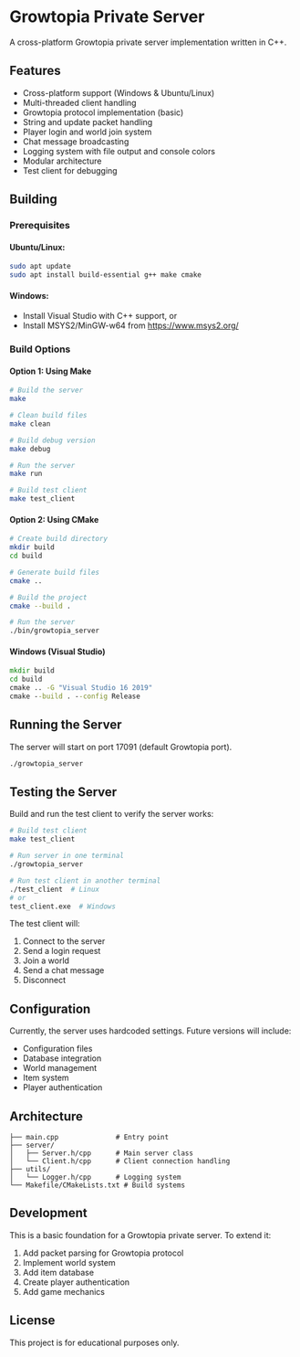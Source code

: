 # Growtopia Private Server

A cross-platform Growtopia private server implementation written in C++.

## Features

- Cross-platform support (Windows & Ubuntu/Linux)
- Multi-threaded client handling
- Growtopia protocol implementation (basic)
- String and update packet handling
- Player login and world join system
- Chat message broadcasting
- Logging system with file output and console colors
- Modular architecture
- Test client for debugging

## Building

### Prerequisites

#### Ubuntu/Linux:
```bash
sudo apt update
sudo apt install build-essential g++ make cmake
```

#### Windows:
- Install Visual Studio with C++ support, or
- Install MSYS2/MinGW-w64 from https://www.msys2.org/

### Build Options

#### Option 1: Using Make
```bash
# Build the server
make

# Clean build files
make clean

# Build debug version
make debug

# Run the server
make run

# Build test client
make test_client
```

#### Option 2: Using CMake
```bash
# Create build directory
mkdir build
cd build

# Generate build files
cmake ..

# Build the project
cmake --build .

# Run the server
./bin/growtopia_server
```

#### Windows (Visual Studio)
```cmd
mkdir build
cd build
cmake .. -G "Visual Studio 16 2019"
cmake --build . --config Release
```

## Running the Server

The server will start on port 17091 (default Growtopia port).

```bash
./growtopia_server
```

## Testing the Server

Build and run the test client to verify the server works:

```bash
# Build test client
make test_client

# Run server in one terminal
./growtopia_server

# Run test client in another terminal
./test_client  # Linux
# or
test_client.exe  # Windows
```

The test client will:
1. Connect to the server
2. Send a login request
3. Join a world
4. Send a chat message
5. Disconnect

## Configuration

Currently, the server uses hardcoded settings. Future versions will include:
- Configuration files
- Database integration
- World management
- Item system
- Player authentication

## Architecture

```
├── main.cpp              # Entry point
├── server/
│   ├── Server.h/cpp      # Main server class
│   └── Client.h/cpp      # Client connection handling
├── utils/
│   └── Logger.h/cpp      # Logging system
└── Makefile/CMakeLists.txt # Build systems
```

## Development

This is a basic foundation for a Growtopia private server. To extend it:

1. Add packet parsing for Growtopia protocol
2. Implement world system
3. Add item database
4. Create player authentication
5. Add game mechanics

## License

This project is for educational purposes only.